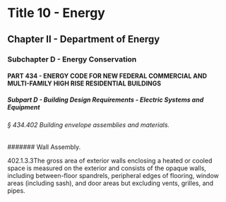 
# Title 10 - Energy
## Chapter II - Department of Energy
### Subchapter D - Energy Conservation
#### PART 434 - ENERGY CODE FOR NEW FEDERAL COMMERCIAL AND MULTI-FAMILY HIGH RISE RESIDENTIAL BUILDINGS
##### Subpart D - Building Design Requirements - Electric Systems and Equipment
###### § 434.402 Building envelope assemblies and materials.
####### Wall Assembly.

402.1.3.3The gross area of exterior walls enclosing a heated or cooled space is measured on the exterior and consists of the opaque walls, including between-floor spandrels, peripheral edges of flooring, window areas (including sash), and door areas but excluding vents, grilles, and pipes.
